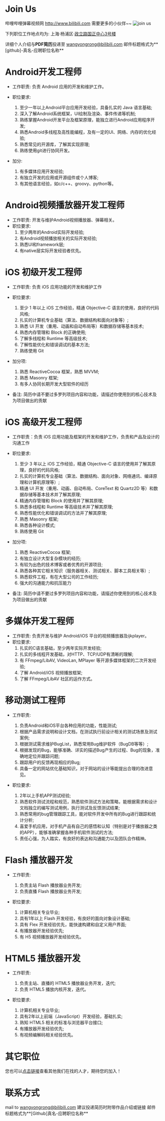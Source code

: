 Join Us
====
哔哩哔哩弹幕视频网 <http://www.bilibili.com> 需要更多的小伙伴~~
![join us](http://ww3.sinaimg.cn/large/74785e9djw1ej44a166duj20hs0b40tz.jpg)

下列职位工作地点均为: 上海·杨浦区·[政立路国正中心3号楼](http://j.map.baidu.com/X3r2N)

详细个人介绍与**PDF简历**投递至 <wangyongrong@bilibili.com>
邮件标题格式为**[github]-真名-应聘职位名称**

Android开发工程师
====
- 工作职责: 负责 Android 应用的开发和维护工作。
- 职位要求: 
  1. 至少一年以上Android平台应用开发经验，具备扎实的 Java 语言基础;
  2. 深入了解Android系统框架，UI绘制及渲染、事件传递等机制;
  3. 熟练掌握Android开发平台及框架原理，能独立进行Android应用程序开发;
  4. 熟悉Android多线程及高性能编程，及有一定的UI、网络、内存的优化经验;
  5. 熟悉常见的开源库，了解其实现原理;
  6. 熟练使用git进行协同开发。

- 加分: 
  1. 有多媒体应用开发经验;
  2. 有独立开发的应用或开源组件或个人博客;
  3. 有其他语言经验，如c/c++、groovy、python等。

Android视频播放器开发工程师
====
- 工作职责: 开发与维护Android视频播放器、弹幕相关。
- 职位要求: 
  1. 至少两年的Android实际开发经验;
  2. 有Android视频播放相关的实际开发经验;
  3. 熟悉UI和framework层;
  4. 有native层实际开发经验者优先。

iOS 初级开发工程师
====
- 工作职责: 负责 iOS 应用功能的开发和维护工作
- 职位要求: 
  1. 至少 1 年以上 iOS 工作经验，精通 Objective-C 语言的使用，良好的代码风格;
  2. 扎实的计算机专业基础（算法、数据结构和面向对象等）;
  3. 熟悉 UI 开发（重用、动画和自动布局等）和数据存储等基本技术;
  4. 熟悉内存管理和 Block 的正确使用;
  5. 了解多线程和 Runtime 等高级技术;
  6. 了解性能优化和错误调试的基本方法;
  7. 熟练使用 Git

- 加分项:
  1. 熟悉 ReactiveCocoa 框架，熟悉 MVVM;
  2. 熟悉 Masonry 框架;
  3. 有多人协同长期开发大型软件的经历

- 备注: 简历中请不要过多罗列项目内容和功能，请描述你使用到的核心技术及为项目做出的贡献

iOS 高级开发工程师
====
- 工作职责：负责 iOS 应用功能及框架的开发和维护工作，负责和产品及设计的沟通工作
- 职位要求: 
  1. 至少 3 年以上 iOS 工作经验，精通 Objective-C 语言的使用并了解其原理，良好的代码风格;
  2. 扎实的计算机专业基础（算法、数据结构、面向对象、网络通讯、编译原理和计算机原理等）;
  3. 精通 UI 开发（重用、动画、自动布局、CoreText 和 Quartz2D 等）和数据存储等基本技术并了解其原理;
  4. 精通内存管理和 Block 的使用并了解其原理;
  5. 熟悉多线程和 Runtime 等高级技术并了解其原理;
  6. 熟悉性能优化和错误调试的方法并了解其原理;
  7. 熟悉 Masonry 框架;
  8. 熟悉各种设计模式;
  9. 熟练使用 Git

- 加分项:
  1. 熟悉 ReactiveCocoa 框架;
  2. 有独立设计大型复杂模块的经历;
  3. 有较为出色的技术博客或者优秀的开源项目;
  4. 熟悉各种其它相关知识（服务器相关、测试相关、脚本工具相关等）;
  5. 熟悉软件工程，有在大型公司的工作经历;
  6. 强大的沟通能力和抗压能力

- 备注: 简历中请不要过多罗列项目内容和功能，请描述你使用到的核心技术及为项目做出的贡献


多媒体开发工程师
====
- 工作职责: 负责开发与维护 Android/iOS 平台的视频播放器及ijkplayer。
- 职位要求: 
  1. 扎实的C语言基础，至少两年实际开发经验;
  2. 扎实的多线程开发基础，对HTTP、TCP/UDP有清晰的理解;
  3. 有 FFmpeg/LibAV, VideoLan, MPlayer 等开源多媒体框架的二次开发经验;
  4. 了解 Android/iOS 视频播放框架;
  5. 了解 FFmpeg/LibAV 社区的运作方式。

移动测试工程师
====
- 工作职责: 
  1. 负责Android和iOS平台各种应用的功能，性能测试;
  2. 根据产品需求说明和设计文档，在测试执行前设计相关的测试场景及测试案例;
  3. 根据测试需求维护BugList，熟悉常用Bug维护软件（BugDB等等）;
  4. 根据发现的Bug，能够准确、详实的描述Bug产生的过程、Bug的现象，准确地定位并跟踪问题;
  5. 跟踪用户的反馈再现相应的Bug;
  6. 具备一定的网站优化基础知识，对于网站的设计等能提出合理的改进意见。

- 职位要求: 
  1. 2年以上手机APP测试经验;
  2. 熟悉软件测试流程和规范，熟悉软件测试方法和策略，能根据需求和设计文档独立的编写测试用例，执行测试及反馈测试结果;
  3. 熟悉常用的bug管理跟踪工具，能对软件开发中所有的Bug进行跟踪和统计分析;
  4. 喜爱手机应用，对手机产品有自己的感悟和认知（特别是对于播放器之类的APP），能够准确掌握各种手机软件测试的方法;
  5. 责任心强，为人踏实，有良好的表达和沟通能力以及团队合作精神。

Flash 播放器开发
====
- 工作职责: 
  1. 负责主站 Flash 播放器业务开发;
  2. 负责直播 Flash 播放器业务开发;

- 职位要求: 
  1. 计算机相关专业毕业;
  2. 具有1年以上 Flash 开发经验，有良好的面向对象设计基础;
  3. 具有 Flex 开发经验优先，能快速构建和自定义用户界面;
  4. 有播放器开发经验优先;
  5. 有 H5 视频播放器开发经验优先。

HTML5 播放器开发
====
- 工作职责: 
  1. 负责主站、直播的 HTML5 播放器业务开发，迭代;
  2. 负责 HTML5 播放内核开发，迭代。

- 职位要求: 
  1. 计算机相关专业毕业;
  2. 具有2年以上前端（JavaScript）开发经验，基础扎实;
  3. 熟知 HTML5 相关的标准与浏览器平台接口;
  4. 有播放器开发经验优先;
  5. 有视频编解码相关经验优先。


其它职位
====
您也可以[点击链接](https://www.bilibili.com/blackboard/join-list.html)查看其他我们在找的人才，期待您的加入！


联系方式
====
mail to <wangyongrong@bilibili.com>
建议投递简历时附带作品介绍或链接
邮件标题格式为**[Github]真名-应聘职位名称**

